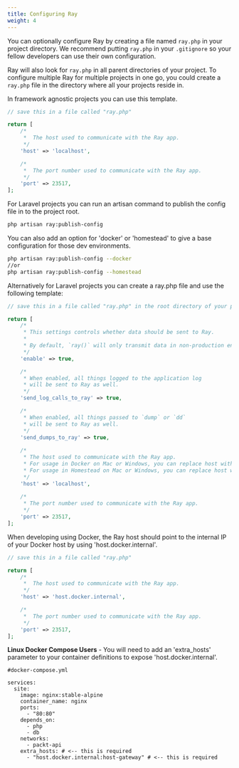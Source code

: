 ```yaml
---
title: Configuring Ray
weight: 4
---
```


You can optionally configure Ray by creating a file named `ray.php` in your project directory.  We recommend putting `ray.php` in your `.gitignore` so your fellow developers can use their own configuration.

Ray will also look for `ray.php` in all parent directories of your project. To configure multiple Ray for multiple projects in one go, you could create a `ray.php` file in the directory where all your projects reside in.

In framework agnostic projects you can use this template.

```php
// save this in a file called "ray.php"

return [
    /*
     *  The host used to communicate with the Ray app.
     */
    'host' => 'localhost',

    /*
     *  The port number used to communicate with the Ray app. 
     */
    'port' => 23517,
];
```
For Laravel projects you can run an artisan command to publish the config file in to the project root.

```bash
php artisan ray:publish-config
```

You can also add an option for 'docker' or 'homestead' to give a base configuration for those dev environments.

```bash
php artisan ray:publish-config --docker
//or
php artisan ray:publish-config --homestead
```

Alternatively for Laravel projects you can create a ray.php file and use the following template:

```php
// save this in a file called "ray.php" in the root directory of your project; not in the Laravel "config" directory

return [
    /*
     * This settings controls whether data should be sent to Ray.
     * 
     * By default, `ray()` will only transmit data in non-production environments.
     */
    'enable' => true,

    /*
     * When enabled, all things logged to the application log
     * will be sent to Ray as well.
     */
    'send_log_calls_to_ray' => true,

    /*
     * When enabled, all things passed to `dump` or `dd`
     * will be sent to Ray as well.
     */
    'send_dumps_to_ray' => true,
    
    /*
     * The host used to communicate with the Ray app.
     * For usage in Docker on Mac or Windows, you can replace host with 'host.docker.internal'
     * For usage in Homestead on Mac or Windows, you can replace host with '10.0.2.2'
     */
    'host' => 'localhost',
    
    /*
     * The port number used to communicate with the Ray app. 
     */
    'port' => 23517,
];
```

When developing using Docker, the Ray host should point to the internal IP of your Docker host by using 'host.docker.internal'. 

```php
// save this in a file called "ray.php"

return [
    /*
     *  The host used to communicate with the Ray app.
     */
    'host' => 'host.docker.internal',

    /*
     *  The port number used to communicate with the Ray app. 
     */
    'port' => 23517,
];
```


**Linux Docker Compose Users** - You will need to add an 'extra_hosts' parameter to your container definitions to expose 'host.docker.internal'.
```
#docker-compose.yml

services:
  site:
    image: nginx:stable-alpine
    container_name: nginx
    ports:
      - "80:80"
    depends_on:
      - php
      - db
    networks:
      - packt-api
    extra_hosts: # <-- this is required
      - "host.docker.internal:host-gateway" # <-- this is required
```

